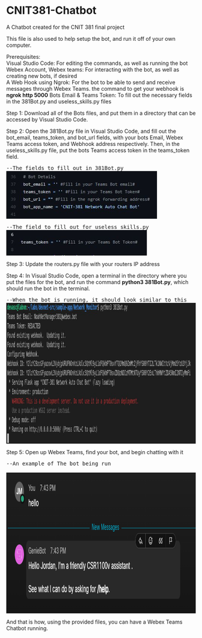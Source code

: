 # CNIT381-Chatbot
A Chatbot created for the CNIT 381 final project

This file is also used to help setup the bot, and run it off of your own computer. 

Prerequisites:   
Visual Studio Code: For editing the commands, as well as running the bot  
Webex Account, Webex teams: For interacting with the bot, as well as creating new bots, if desired  
A Web Hook using Ngrok: For the bot to be able to send and receive messages through Webex Teams. the command to get your webhook is **ngrok http 5000** 
Bots Email & Teams Token: To fill out the necessary fields in the 381Bot.py and useless_skills.py files 

Step 1: Download all of the Bots files, and put them in a directory that can be accessed by Visual Studio Code.

Step 2: Open the 381Bot.py file in Visual Studio Code, and fill out the bot_email, teams_token, and bot_url fields, with your bots Email, Webex Teams access token, and Webhook address respectively. Then, in the useless_skills.py file, put the bots Teams access token in the teams_token field.  
<pre>
--The fields to fill out in 381Bot.py
<img align="left" width="401" height="127" src="https://github.com/Mr-Noah-B/CNIT381-Chatbot/blob/main/Img/Image-1.JPG"> 
 </pre>
 <pre>
--The field to fill out for useless_skills.py  
<img align="left" width="374" height="68" src="https://github.com/Mr-Noah-B/CNIT381-Chatbot/blob/main/Img/Image-2.JPG">  
</pre>
Step 3: Update the routers.py file with your routers IP address

Step 4: In Visual Studio Code, open a terminal in the directory where you put the files for the bot, and run the command **python3 381Bot.py**, which should run the bot in the terminal.
<pre>
--When the bot is running, it should look similar to this  
<img align="left" width="1437" height="375" src="https://github.com/Mr-Noah-B/CNIT381-Chatbot/blob/main/Img/Image-3.JPG">   
</pre>
Step 5: Open up Webex Teams, find your bot, and begin chatting with it  
<pre>
--An example of The bot being run
 <img align="left" width="1437" height="375" src="https://github.com/Mr-Noah-B/CNIT381-Chatbot/blob/main/Img/GenieBotIntro.png">  
</pre>
And that is how, using the provided files, you can have a Webex Teams Chatbot running.
